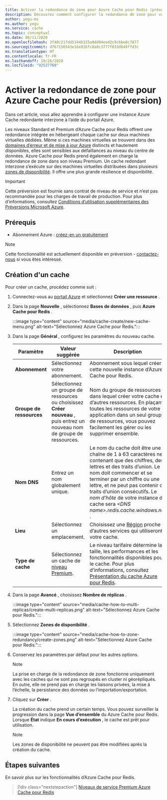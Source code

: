 ```yaml
---
title: Activer la redondance de zone pour Azure Cache pour Redis (préversion)
description: Découvrez comment configurer la redondance de zone pour vos instances Azure Cache pour Redis de niveau Premium
author: yegu-ms
ms.author: yegu
ms.service: cache
ms.topic: conceptual
ms.date: 08/11/2020
ms.openlocfilehash: 3f40c21fdd5144b325a8dd94eed2c9cbbe8c7877
ms.sourcegitcommit: d767156543e16e816fc8a0c3777f033d649ffd3c
ms.translationtype: HT
ms.contentlocale: fr-FR
ms.lasthandoff: 10/26/2020
ms.locfileid: "92537760"
---
```

# <a name="enable-zone-redundancy-for-azure-cache-for-redis-preview"></a>Activer la redondance de zone pour Azure Cache pour Redis (préversion)
Dans cet article, vous allez apprendre à configurer une instance Azure Cache redondante interzone à l’aide du portail Azure.

Les niveaux Standard et Premium d’Azure Cache pour Redis offrent une redondance intégrée en hébergeant chaque cache sur deux machines virtuelles dédiées. Même si ces machines virtuelles se trouvent dans des [domaines d’erreur et de mise à jour Azure](../virtual-machines/manage-availability.md) distincts et hautement disponibles, elles sont sensibles aux défaillances au niveau du centre de données. Azure Cache pour Redis prend également en charge la redondance de zone dans son niveau Premium. Un cache redondant interzone s’exécute sur des machines virtuelles distribuées dans plusieurs [zones de disponibilité](../virtual-machines/manage-availability.md#use-availability-zones-to-protect-from-datacenter-level-failures). Il offre une plus grande résilience et disponibilité.

> [!IMPORTANT]
> Cette préversion est fournie sans contrat de niveau de service et n’est pas recommandée pour les charges de travail de production. Pour plus d’informations, consultez [Conditions d’utilisation supplémentaires des Préversions Microsoft Azure](https://azure.microsoft.com/support/legal/preview-supplemental-terms/). 
> 

## <a name="prerequisites"></a>Prérequis
* Abonnement Azure : [créez-en un gratuitement](https://azure.microsoft.com/free/)

> [!NOTE]
> Cette fonctionnalité est actuellement disponible en préversion - [contactez-nous](mailto:azurecache@microsoft.com) si vous êtes intéressé.
>

## <a name="create-a-cache"></a>Création d'un cache
Pour créer un cache, procédez comme suit :

1. Connectez-vous au [portail Azure](https://portal.azure.com) et sélectionnez **Créer une ressource** .
  
1. Dans la page **Nouvelle** , sélectionnez **Bases de données** , puis **Azure Cache pour Redis** .

    :::image type="content" source="media/cache-create/new-cache-menu.png" alt-text="Sélectionnez Azure Cache pour Redis.":::
   
1. Dans la page **Général** , configurez les paramètres du nouveau cache.
   
    | Paramètre      | Valeur suggérée  | Description |
    | ------------ |  ------- | -------------------------------------------------- |
    | **Abonnement** | Sélectionnez votre abonnement. | Abonnement sous lequel créer cette nouvelle instance d’Azure Cache pour Redis. | 
    | **Groupe de ressources** | Sélectionnez un groupe de ressources ou choisissez **Créer nouveau** , puis entrez un nouveau nom de groupe de ressources. | Nom du groupe de ressources dans lequel créer votre cache et d’autres ressources. En plaçant toutes les ressources de votre application dans un seul groupe de ressources, vous pouvez facilement les gérer ou les supprimer ensemble. | 
    | **Nom DNS** | Entrez un nom globalement unique. | Le nom du cache doit être une chaîne de 1 à 63 caractères ne contenant que des chiffres, des lettres et des traits d’union. Le nom doit commencer et se terminer par un chiffre ou une lettre, et ne peut pas contenir de traits d’union consécutifs. Le *nom d’hôte* de votre instance de cache sera *\<DNS name>.redis.cache.windows.net* . | 
    | **Lieu** | Sélectionnez un emplacement. | Choisissez une [Région](https://azure.microsoft.com/regions/) proche d’autres services qui utiliseront votre cache. |
    | **Type de cache** | Sélectionnez un cache de [niveau Premium](https://azure.microsoft.com/pricing/details/cache/). |  Le niveau tarifaire détermine la taille, les performances et les fonctionnalités disponibles pour le cache. Pour plus d’informations, consultez [Présentation du cache Azure pour Redis](cache-overview.md). |
   
1. Dans la page **Avancé** , choisissez **Nombre de réplicas** .
   
    :::image type="content" source="media/cache-how-to-multi-replicas/create-multi-replicas.png" alt-text="Sélectionnez Azure Cache pour Redis.":::

1. Sélectionnez **Zones de disponibilité** . 
   
    :::image type="content" source="media/cache-how-to-zone-redundancy/create-zones.png" alt-text="Sélectionnez Azure Cache pour Redis.":::

1. Conservez les paramètres par défaut pour les autres options. 

    > [!NOTE]
    > La prise en charge de la redondance de zone fonctionne uniquement avec les caches qui ne sont pas regroupés en cluster ni géorépliqués. En outre, elle ne prend pas en charge les liaisons privées, la mise à l’échelle, la persistance des données ou l’importation/exportation.
    >

1. Cliquez sur **Créer** . 
   
    La création du cache prend un certain temps. Vous pouvez surveiller la progression dans la page **Vue d’ensemble** du Azure Cache pour Redis. Lorsque **État** indique **En cours d’exécution** , le cache est prêt pour utilisation.
   
    > [!NOTE]
    > Les zones de disponibilité ne peuvent pas être modifiées après la création du cache.
    >

## <a name="next-steps"></a>Étapes suivantes
En savoir plus sur les fonctionnalités d’Azure Cache pour Redis.

> [!div class="nextstepaction"]
> [Niveaux de service Premium Azure Cache pour Redis](cache-overview.md#service-tiers)